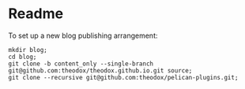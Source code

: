 Readme
=====

To set up a new blog publishing arrangement:

```
mkdir blog;
cd blog;
git clone -b content_only --single-branch git@github.com:theodox/theodox.github.io.git source;
git clone --recursive git@github.com:theodox/pelican-plugins.git;
```